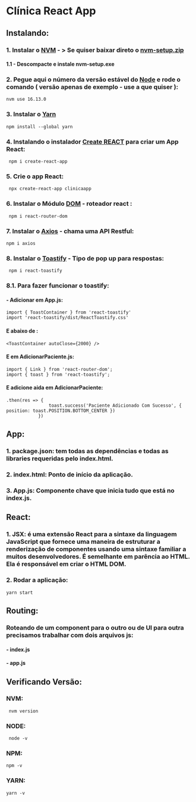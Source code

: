 # Clínica React App
## Instalando:
### 1. Instalar o [NVM](https://github.com/coreybutler/nvm-windows/releases) - > Se quiser baixar direto o [nvm-setup.zip](https://github.com/coreybutler/nvm-windows/releases/download/1.1.9/nvm-setup.zip)
#### 1.1 - Descompacte e instale nvm-setup.exe
### 2. Pegue aqui o número da versão estável do [Node](https://nodejs.org/) e rode o comando ( versão apenas de exemplo - use a que quiser ):
````
nvm use 16.13.0
````
### 3. Instalar o [Yarn](https://classic.yarnpkg.com/lang/en/docs/install/#windows-stable)
````
npm install --global yarn
````
### 4. Instalando o instalador [Create REACT](https://www.npmjs.com/package/create-react-app) para criar um App React:
````
 npm i create-react-app
 ````
### 5. Crie o app React:
````
 npx create-react-app clinicaapp
 ````
### 6. Instalar o Módulo [DOM](https://www.npmjs.com/package/react-router-dom) - roteador react :
````
 npm i react-router-dom
 ````
### 7. Instalar o [Axios](https://www.npmjs.com/package/axios) - chama uma API Restful:
````
npm i axios
````
### 8. Instalar o [Toastify](https://www.npmjs.com/package/toastify) - Tipo de pop up para respostas:
````
 npm i react-toastify
````
### 8.1. Para fazer funcionar o toastify:
#### - Adicionar em App.js:
````
import { ToastContainer } from 'react-toastify'
import 'react-toastify/dist/ReactToastify.css'
````
#### E abaixo de </Switch>:
````
<ToastContainer autoClose={2000} />
````
#### E em AdicionarPaciente.js:
````
import { Link } from 'react-router-dom';
import { toast } from 'react-toastify';
````
#### E adicione aida em AdicionarPaciente:
````
.then(res => {
                toast.success('Paciente Adicionado Com Sucesso', { position: toast.POSITION.BOTTOM_CENTER })
            })
````
## App:
### 1. package.json: tem todas as dependências e todas as libraries requeridas pelo index.html.
### 2. index.html: Ponto de início da aplicação.
### 3. App.js: Componente chave que inicia tudo que está no index.js.

## React:
### 1. JSX: é uma extensão React para a sintaxe da linguagem JavaScript que fornece uma maneira de estruturar a renderização de componentes usando uma sintaxe familiar a muitos desenvolvedores. É semelhante em parência ao HTML. Ela é responsável em criar o HTML DOM.

### 2. Rodar a aplicação:
````
yarn start
````

## Routing:
### Roteando de um component para o outro ou de UI para outra precisamos trabalhar com dois arquivos js:
#### - index.js
#### - app.js
## Verificando Versão:
### NVM:
````
 nvm version
 ````
 ### NODE:
````
 node -v
 ````
### NPM:
````
npm -v
````
### YARN:
````
yarn -v
````
 ### 
